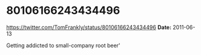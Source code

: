 # 80106166243434496
https://twitter.com/TomFrankly/status/80106166243434496
**Date:** 2011-06-13

Getting addicted to small-company root beer'
